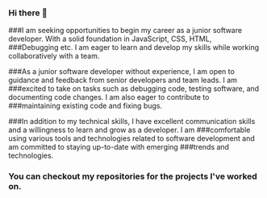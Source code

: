 ### Hi there 👋


###I am seeking opportunities to begin my career as a junior software developer. With a solid foundation in JavaScript, CSS, HTML, ###Debugging etc. I am eager to learn and develop my skills while working collaboratively with a team.

###As a junior software developer without experience, I am open to guidance and feedback from senior developers and team leads. I am ###excited to take on tasks such as debugging code, testing software, and documenting code changes. I am also eager to contribute to ###maintaining existing code and fixing bugs.

###In addition to my technical skills, I have excellent communication skills and a willingness to learn and grow as a developer. I am ###comfortable using various tools and technologies related to software development and am committed to staying up-to-date with emerging ###trends and technologies.




### You can checkout my repositories for the projects I've worked on.
